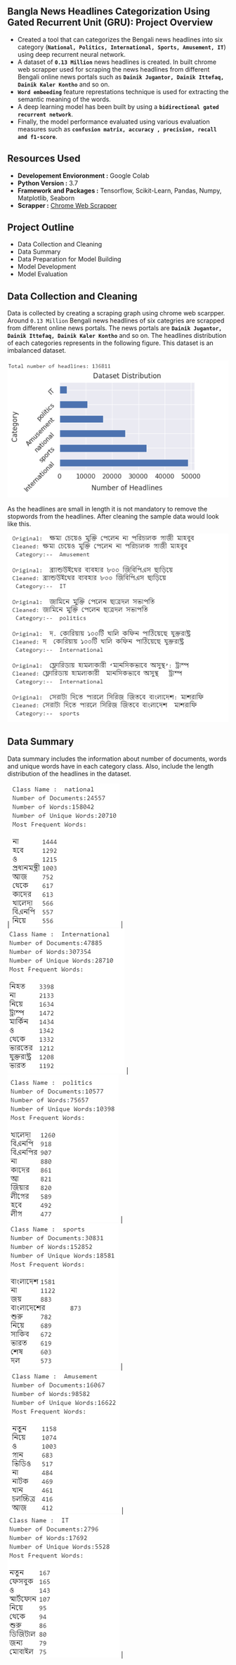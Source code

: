 ## Bangla News Headlines Categorization Using Gated Recurrent Unit (GRU): Project Overview
- Created a tool that can categorizes the Bengali news headlines into six category (**`National, Politics, International, Sports, Amusement, IT`**) using deep recurrent neural network.
- A dataset of **`0.13 Million`** news headlines is created. In built chrome web scrapper used for scraping the news headlines from different Bengali online news portals such as **`Dainik Jugantor, Dainik Ittefaq, Dainik Kaler Kontho`** and so on.    
- **`Word embeeding`** feature represtations technique is used for extracting the semantic meaning of the words.
- A deep learning model has been built by using a **`bidirectional gated recurrent network`**.
- Finally, the model performance  evaluated using various evaluation measures such as **`confusion matrix, accuracy , precision, recall and f1-score`**.  

## Resources Used
- **Developement Envioronment :** Google Colab
- **Python Version :** 3.7
- **Framework and Packages :** Tensorflow, Scikit-Learn, Pandas, Numpy, Matplotlib, Seaborn
- **Scrapper :** [Chrome Web Scrapper](https://chrome.google.com/webstore/detail/web-scraper-free-web-scra/jnhgnonknehpejjnehehllkliplmbmhn?hl=en)

## Project Outline 
- Data Collection and Cleaning
- Data Summary
- Data Preparation for Model Building
- Model Development
- Model Evaluation


## Data Collection and Cleaning
Data is collected by creating a scraping graph using chrome web scarpper. Around `0.13 Million` Bengali news headlines of six categries are scrapped from different online news portals. The news portals are **`Dainik Jugantor, Dainik Ittefaq, Dainik Kaler Kontho`** and so on. The headlines distribution of each categories represents in the following figure. This dataset is an imbalanced dataset. 

![](/images/data_distribution.PNG)

As the headlines are small in length it is not mandatory to remove the stopwords from the headlines. After cleaning the sample data would look like this.

![Sample Data](/images/data_sample.PNG)

## Data Summary 

Data summary includes the information about number of documents, words and unique words have in each category class. Also, include the length distribution of the headlines in the dataset.

| ![national](/images/national.PNG) | ![international](/images/international.PNG) | ![politics](/images/politics.PNG) | ![sports](/images/sports.PNG) |![amusement](/images/amusement.PNG) |![it](/images/it.PNG) |
